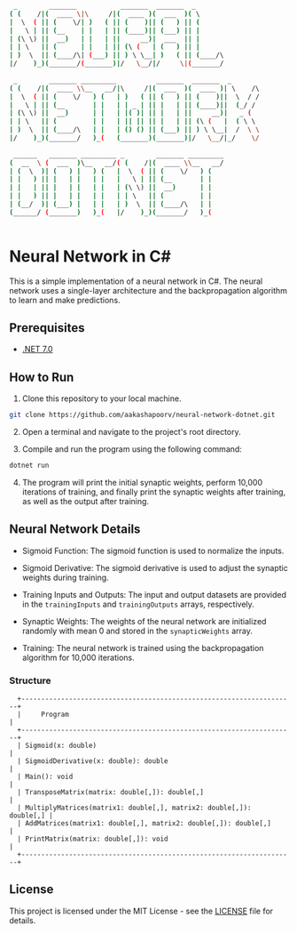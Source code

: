 ```bash
 _        _______           _______  _______  _         
( (    /|(  ____ \|\     /|(  ____ )(  ___  )( \        
|  \  ( || (    \/| )   ( || (    )|| (   ) || (        
|   \ | || (__    | |   | || (____)|| (___) || |        
| (\ \) ||  __)   | |   | ||     __)|  ___  || |        
| | \   || (      | |   | || (\ (   | (   ) || |        
| )  \  || (____/\| (___) || ) \ \__| )   ( || (____/\  
|/    )_)(_______/(_______)|/   \__/|/     \|(_______/  
                                                        
 _        _______ _________          _______  _______  _         
( (    /|(  ____ \\__   __/|\     /|(  ___  )(  ____ )| \    /\  
|  \  ( || (    \/   ) (   | )   ( || (   ) || (    )||  \  / /  
|   \ | || (__       | |   | | _ | || |   | || (____)||  (_/ /   
| (\ \) ||  __)      | |   | |( )| || |   | ||     __)|   _ (    
| | \   || (         | |   | || || || |   | || (\ (   |  ( \ \   
| )  \  || (____/\   | |   | () () || (___) || ) \ \__|  /  \ \  
|/    )_)(_______/   )_(   (_______)(_______)|/   \__/|_/    \/  
                                                                 
 ______   _______ _________ _        _______ _________
(  __  \ (  ___  )\__   __/( (    /|(  ____ \\__   __/
| (  \  )| (   ) |   ) (   |  \  ( || (    \/   ) (   
| |   ) || |   | |   | |   |   \ | || (__       | |   
| |   | || |   | |   | |   | (\ \) ||  __)      | |   
| |   ) || |   | |   | |   | | \   || (         | |   
| (__/  )| (___) |   | |   | )  \  || (____/\   | |   
(______/ (_______)   )_(   |/    )_)(_______/   )_(   
                                                      

```

# Neural Network in C#

This is a simple implementation of a neural network in C#. The neural network uses a single-layer architecture and the backpropagation algorithm to learn and make predictions.

## Prerequisites

- [.NET 7.0](https://dotnet.microsoft.com/en-us/download)

## How to Run

1. Clone this repository to your local machine.

```bash
git clone https://github.com/aakashapoorv/neural-network-dotnet.git
```

2. Open a terminal and navigate to the project's root directory.

3. Compile and run the program using the following command:

```bash
dotnet run
```

4. The program will print the initial synaptic weights, perform 10,000 iterations of training, and finally print the synaptic weights after training, as well as the output after training.

## Neural Network Details

- Sigmoid Function: The sigmoid function is used to normalize the inputs.

- Sigmoid Derivative: The sigmoid derivative is used to adjust the synaptic weights during training.

- Training Inputs and Outputs: The input and output datasets are provided in the `trainingInputs` and `trainingOutputs` arrays, respectively.

- Synaptic Weights: The weights of the neural network are initialized randomly with mean 0 and stored in the `synapticWeights` array.

- Training: The neural network is trained using the backpropagation algorithm for 10,000 iterations.

### Structure

```
  +---------------------------------------------------------------------+
  |     Program                                                         |
  +---------------------------------------------------------------------+
  | Sigmoid(x: double)                                                  | 
  | SigmoidDerivative(x: double): double                                | 
  | Main(): void                                                        |
  | TransposeMatrix(matrix: double[,]): double[,]                       |
  | MultiplyMatrices(matrix1: double[,], matrix2: double[,]): double[,] |
  | AddMatrices(matrix1: double[,], matrix2: double[,]): double[,]      |
  | PrintMatrix(matrix: double[,]): void                                |
  +---------------------------------------------------------------------+

```
## License

This project is licensed under the MIT License - see the [LICENSE](LICENSE) file for details.